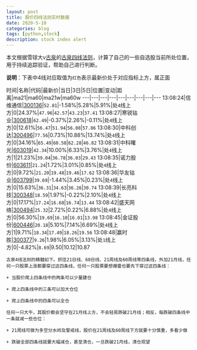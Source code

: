 ```yaml
---
layout: post
title: 股价四线法则实时数据
date: 2020-5-10
categories: blog
tags: [python,stock]
description: stock index alert
---
```



本文根据雪球大v[古泉](https://xueqiu.com/u/7148646888)的[古泉四线法则](https://xueqiu.com/7148646888/130498192)，计算了自己的一些自选股当前所处位置，用于持续追踪验证，帮助自己进行判断。

**说明**：下表中4线对应取值为`红色`表示最新价处于对应指标上方，属正面

时间|名称|代码|最新价|当日|3日|5日|位置|变动|距离|ma21|ma60|ma21w|ma60w
---|---|---|---|---|---|---|---|---
13:08:24|信维通信|[300136](https://xueqiu.com/S/SZ300136)|`52.81`|-1.58%|5.28%|5.91%|处`4`线上方|0|24.37%|`47.96`|`42.57`|`43.23`|`37.41`
13:08:27|寒锐钴业|[300618](https://xueqiu.com/S/SZ300618)|`62.49`|-0.37%|2.26%|-0.11%|处`4`线上方|0|12.61%|`56.47`|`51.94`|`56.08`|`57.86`
13:08:30|中科创达|[300496](https://xueqiu.com/S/SZ300496)|`77.56`|0.73%|10.88%|13.74%|处`4`线上方|0|34.16%|`65.49`|`60.58`|`62.28`|`46.82`
13:08:31|中科曙光|[603019](https://xueqiu.com/S/SH603019)|`42.34`|10.00%|6.33%|3.76%|处`4`线上方|1|21.23%|`39.04`|`36.78`|`36.03`|`29.43`
13:08:35|诺力股份|[603611](https://xueqiu.com/S/SH603611)|`21.24`|1.72%|3.01%|0.85%|处`4`线上方|0|9.72%|`21.20`|`19.48`|`19.46`|`17.62`
13:08:36|华友钴业|[603799](https://xueqiu.com/S/SH603799)|`39.69`|-1.44%|3.45%|0.23%|处`4`线上方|0|15.63%|`36.31`|`34.63`|`36.26`|`30.74`
13:08:39|长亮科技|[300348](https://xueqiu.com/S/SZ300348)|`18.59`|1.97%|-0.22%|2.10%|处`4`线上方|0|17.17%|`17.24`|`16.68`|`16.74`|`13.44`
13:08:42|盛天网络|[300494](https://xueqiu.com/S/SZ300494)|`25.32`|2.72%|0.22%|6.88%|处`4`线上方|0|56.30%|`19.69`|`16.10`|`16.01`|`13.98`
13:08:45|金证股份|[600446](https://xueqiu.com/S/SH600446)|`20.18`|5.10%|7.14%|6.69%|处`4`线上方|1|9.71%|`18.34`|`17.49`|`18.26`|`19.56`
13:08:48|赢时胜|[300377](https://xueqiu.com/S/SZ300377)|`9.26`|1.98%|6.05%|3.13%|处`1`线上方|0|-4.82%|`8.69`|9.50|10.12|10.87

```
古泉4线法则的精髓如下。抓住21日线、60日线、21周线及60周线等四条线，外加21月线，任何一只股票上涨都要穿过这四条线，任何一只股票要想爆雷也要先下穿过这四条线：

+ 当股价爬上四条线中的两条可以少量建仓

+ 爬上四条线中的三条可以加大仓位

+ 爬上四条线中的四条可以全仓

任何一只大牛，其股价都会坚守在21月线上方，不会轻易跌破21月线；相反，每跌破四条线中一条就减一些仓位：

+ 21周线可做为多空分水岭及警戒线，股价在21周线及60周线下方就要十分慎重，多看少做

+ 跌破全部四条线就要大幅减仓，甚至清仓，一旦跌破21月线，清仓观望
```